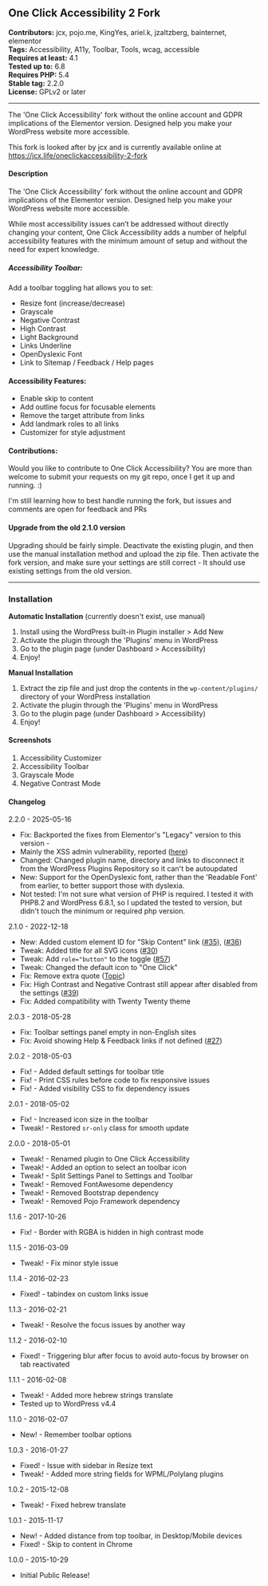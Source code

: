 ## One Click Accessibility 2 Fork

**Contributors:** jcx, pojo.me, KingYes, ariel.k, jzaltzberg, bainternet, elementor  
**Tags:** Accessibility, A11y, Toolbar, Tools, wcag, accessible  
**Requires at least:** 4.1  
**Tested up to:** 6.8  
**Requires PHP:** 5.4  
**Stable tag:** 2.2.0  
**License:** GPLv2 or later  

---

The 'One Click Accessibility' fork without the online account and GDPR implications of the Elementor version. Designed help you make your WordPress website more accessible.

This fork is looked after by jcx and is currently available online at https://jcx.life/oneclickaccessibility-2-fork

#### Description

The 'One Click Accessibility' fork without the online account and GDPR implications of the Elementor version. Designed help you make your WordPress website more accessible.

While most accessibility issues can’t be addressed without directly changing your content, One Click Accessibility adds a number of helpful accessibility features with the minimum amount of setup and without the need for expert knowledge.

##### Accessibility Toolbar:

Add a toolbar toggling hat allows you to set:

* Resize font (increase/decrease)
* Grayscale
* Negative Contrast
* High Contrast
* Light Background
* Links Underline
* OpenDyslexic Font
* Link to Sitemap / Feedback / Help pages

#### Accessibility Features:

* Enable skip to content
* Add outline focus for focusable elements
* Remove the target attribute from links
* Add landmark roles to all links
* Customizer for style adjustment

#### Contributions:

Would you like to contribute to One Click Accessibility? You are more than welcome to submit your requests on my git repo, once I get it up and running. :)

I'm still learning how to best handle running the fork, but issues and comments are open for feedback and PRs

#### Upgrade from the old 2.1.0 version
Upgrading should be fairly simple. Deactivate the existing plugin, and then use the manual installation method and upload the zip file. Then activate the fork version, and make sure your settings are still correct - It should use existing settings from the old version.

----
### Installation

**Automatic Installation** (currently doesn't exist, use manual)

1. Install using the WordPress built-in Plugin installer > Add New
1. Activate the plugin through the 'Plugins' menu in WordPress
1. Go to the plugin page (under Dashboard > Accessibility)
1. Enjoy!

**Manual Installation**

1. Extract the zip file and just drop the contents in the <code>wp-content/plugins/</code> directory of your WordPress installation
1. Activate the plugin through the 'Plugins' menu in WordPress
1. Go to the plugin page (under Dashboard > Accessibility)
1. Enjoy!

#### Screenshots

1. Accessibility Customizer
2. Accessibility Toolbar
3. Grayscale Mode
4. Negative Contrast Mode

#### Changelog
2.2.0 - 2025-05-16
* Fix: Backported the fixes from Elementor's "Legacy" version to this version -
* Mainly the XSS admin vulnerability, reported ([here](https://patchstack.com/database/wordpress/plugin/pojo-accessibility/vulnerability/wordpress-one-click-accessibility-plugin-3-1-0-cross-site-scripting-xss-vulnerability))
* Changed: Changed plugin name, directory and links to disconnect it from the WordPress Plugins Repository so it can't be autoupdated
* New: Support for the OpenDyslexic font, rather than the 'Readable Font' from earlier, to better support those with dyslexia.
* Not tested: I'm not sure what version of PHP is required. I tested it with PHP8.2 and WordPress 6.8.1, so I updated the tested to version, but didn't touch the minimum or required php version.

2.1.0 - 2022-12-18
* New: Added custom element ID for "Skip Content" link ([#35](elementor/one-click-accessibility#35)), ([#36](elementor/one-click-accessibility#36))
* Tweak: Added title for all SVG icons ([#30](elementor/one-click-accessibility#30))
* Tweak: Add `role="button"` to the toggle ([#57](elementor/one-click-accessibility#57))
* Tweak: Changed the default icon to "One Click"
* Fix: Remove extra quote ([Topic](https://wordpress.org/support/topic/bug-317/))
* Fix: High Contrast and Negative Contrast still appear after disabled from the settings ([#39](elementor/one-click-accessibility#39))
* Fix: Added compatibility with Twenty Twenty theme

2.0.3 - 2018-05-28
* Fix: Toolbar settings panel empty in non-English sites
* Fix: Avoid showing Help & Feedback links if not defined ([#27](elementor/one-click-accessibility#27))

2.0.2 - 2018-05-03
* Fix! - Added default settings for toolbar title
* Fix! - Print CSS rules before code to fix responsive issues
* Fix! - Added visibility CSS to fix dependency issues

2.0.1 - 2018-05-02
* Fix! - Increased icon size in the toolbar
* Tweak! - Restored `sr-only` class for smooth update

2.0.0 - 2018-05-01
* Tweak! - Renamed plugin to One Click Accessibility
* Tweak! - Added an option to select an toolbar icon
* Tweak! - Split Settings Panel to Settings and Toolbar
* Tweak! - Removed FontAwesome dependency
* Tweak! - Removed Bootstrap dependency
* Tweak! - Removed Pojo Framework dependency

1.1.6 - 2017-10-26
* Fix! - Border with RGBA is hidden in high contrast mode

1.1.5 - 2016-03-09
* Tweak! - Fix minor style issue

1.1.4 - 2016-02-23
* Fixed! - tabindex on custom links issue

1.1.3 - 2016-02-21
* Tweak! - Resolve the focus issues by another way

1.1.2 - 2016-02-10
* Fixed! - Triggering blur after focus to avoid auto-focus by browser on tab reactivated

1.1.1 - 2016-02-08
* Tweak! - Added more hebrew strings translate
* Tested up to WordPress v4.4

1.1.0 - 2016-02-07
* New! - Remember toolbar options

1.0.3 - 2016-01-27
* Fixed! - Issue with sidebar in Resize text
* Tweak! - Added more string fields for WPML/Polylang plugins

1.0.2 - 2015-12-08
* Tweak! - Fixed hebrew translate

1.0.1 - 2015-11-17
* New! - Added distance from top toolbar, in Desktop/Mobile devices
* Fixed! - Skip to content in Chrome

1.0.0 - 2015-10-29
* Initial Public Release!
